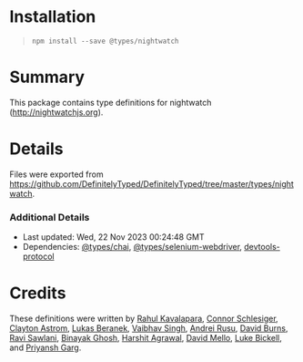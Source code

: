 # Installation
> `npm install --save @types/nightwatch`

# Summary
This package contains type definitions for nightwatch (http://nightwatchjs.org).

# Details
Files were exported from https://github.com/DefinitelyTyped/DefinitelyTyped/tree/master/types/nightwatch.

### Additional Details
 * Last updated: Wed, 22 Nov 2023 00:24:48 GMT
 * Dependencies: [@types/chai](https://npmjs.com/package/@types/chai), [@types/selenium-webdriver](https://npmjs.com/package/@types/selenium-webdriver), [devtools-protocol](https://npmjs.com/package/devtools-protocol)

# Credits
These definitions were written by [Rahul Kavalapara](https://github.com/rkavalap), [Connor Schlesiger](https://github.com/schlesiger), [Clayton Astrom](https://github.com/ClaytonAstrom), [Lukas Beranek](https://github.com/lloiser), [Vaibhav Singh](https://github.com/vaibhavsingh97), [Andrei Rusu](https://github.com/beatfactor), [David Burns](https://github.com/AutomatedTester), [Ravi Sawlani](https://github.com/gravityvi), [Binayak Ghosh](https://github.com/swrdfish), [Harshit Agrawal](https://github.com/harshit-bs), [David Mello](https://github.com/literallyMello), [Luke Bickell](https://github.com/lukebickell), and [Priyansh Garg](https://github.com/garg3133).
